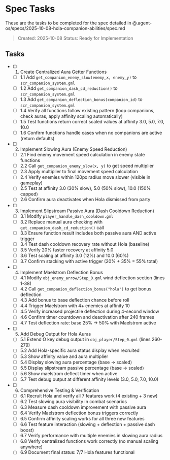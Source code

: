 # Spec Tasks

These are the tasks to be completed for the spec detailed in @.agent-os/specs/2025-10-08-hola-companion-abilities/spec.md

> Created: 2025-10-08
> Status: Ready for Implementation

## Tasks

- [ ] 1. Create Centralized Aura Getter Functions
  - [ ] 1.1 Add `get_companion_enemy_slow(enemy_x, enemy_y)` to `scr_companion_system.gml`
  - [ ] 1.2 Add `get_companion_dash_cd_reduction()` to `scr_companion_system.gml`
  - [ ] 1.3 Add `get_companion_deflection_bonus(companion_id)` to `scr_companion_system.gml`
  - [ ] 1.4 Verify all functions follow existing pattern (loop companions, check auras, apply affinity scaling automatically)
  - [ ] 1.5 Test functions return correct scaled values at affinity 3.0, 5.0, 7.0, 10.0
  - [ ] 1.6 Confirm functions handle cases when no companions are active (return defaults)

- [ ] 2. Implement Slowing Aura (Enemy Speed Reduction)
  - [ ] 2.1 Find enemy movement speed calculation in enemy state functions
  - [ ] 2.2 Call `get_companion_enemy_slow(x, y)` to get speed multiplier
  - [ ] 2.3 Apply multiplier to final movement speed calculation
  - [ ] 2.4 Verify enemies within 120px radius move slower (visible in gameplay)
  - [ ] 2.5 Test at affinity 3.0 (30% slow), 5.0 (50% slow), 10.0 (150% capped)
  - [ ] 2.6 Confirm aura deactivates when Hola dismissed from party

- [ ] 3. Implement Slipstream Passive Aura (Dash Cooldown Reduction)
  - [ ] 3.1 Modify `player_handle_dash_cooldown.gml`
  - [ ] 3.2 Replace manual aura checking with `get_companion_dash_cd_reduction()` call
  - [ ] 3.3 Ensure function result includes both passive aura AND active trigger
  - [ ] 3.4 Test dash cooldown recovery rate without Hola (baseline)
  - [ ] 3.5 Verify 20% faster recovery at affinity 5.0
  - [ ] 3.6 Test scaling at affinity 3.0 (12%) and 10.0 (60%)
  - [ ] 3.7 Confirm stacking with active trigger (20% + 35% = 55% total)

- [ ] 4. Implement Maelstrom Deflection Bonus
  - [ ] 4.1 Modify `obj_enemy_arrow/Step_0.gml` wind deflection section (lines 1-38)
  - [ ] 4.2 Call `get_companion_deflection_bonus("hola")` to get bonus deflection
  - [ ] 4.3 Add bonus to base deflection chance before roll
  - [ ] 4.4 Trigger Maelstrom with 4+ enemies at affinity 10
  - [ ] 4.5 Verify increased projectile deflection during 4-second window
  - [ ] 4.6 Confirm timer countdown and deactivation after 240 frames
  - [ ] 4.7 Test deflection rate: base 25% → 50% with Maelstrom active

- [ ] 5. Add Debug Output for Hola Auras
  - [ ] 5.1 Extend O key debug output in `obj_player/Step_0.gml` (lines 260-279)
  - [ ] 5.2 Add Hola-specific aura status display when recruited
  - [ ] 5.3 Show affinity value and aura multiplier
  - [ ] 5.4 Display slowing aura percentage (base → scaled)
  - [ ] 5.5 Display slipstream passive percentage (base → scaled)
  - [ ] 5.6 Show maelstrom deflect timer when active
  - [ ] 5.7 Test debug output at different affinity levels (3.0, 5.0, 7.0, 10.0)

- [ ] 6. Comprehensive Testing & Verification
  - [ ] 6.1 Recruit Hola and verify all 7 features work (4 existing + 3 new)
  - [ ] 6.2 Test slowing aura visibility in combat scenarios
  - [ ] 6.3 Measure dash cooldown improvement with passive aura
  - [ ] 6.4 Verify Maelstrom deflection bonus triggers correctly
  - [ ] 6.5 Confirm affinity scaling works for all three new features
  - [ ] 6.6 Test feature interaction (slowing + deflection + passive dash boost)
  - [ ] 6.7 Verify performance with multiple enemies in slowing aura radius
  - [ ] 6.8 Verify centralized functions work correctly (no manual scaling anywhere)
  - [ ] 6.9 Document final status: 7/7 Hola features functional
